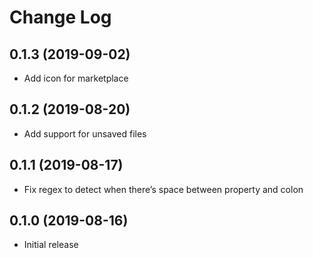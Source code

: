 # Change Log

## 0.1.3 (2019-09-02)

* Add icon for marketplace

## 0.1.2 (2019-08-20)

* Add support for unsaved files

## 0.1.1 (2019-08-17)

* Fix regex to detect when there’s space between property and colon

## 0.1.0 (2019-08-16)

- Initial release
